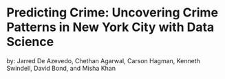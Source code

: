 # Predicting Crime: Uncovering Crime Patterns in New York City with Data Science
by: Jarred De Azevedo, Chethan Agarwal, Carson Hagman, Kenneth Swindell, David Bond, and Misha Khan
